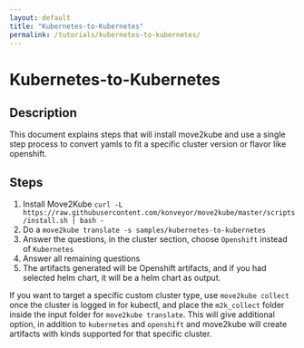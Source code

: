 ```yaml
---
layout: default
title: "Kubernetes-to-Kubernetes"
permalink: /tutorials/kubernetes-to-kubernetes/
---
```


# Kubernetes-to-Kubernetes

## Description

This document explains steps that will install move2kube and use a single step process to convert yamls to fit a specific cluster version or flavor like openshift.

## Steps

1. Install Move2Kube `curl -L https://raw.githubusercontent.com/konveyor/move2kube/master/scripts/install.sh | bash -`
1. Do a `move2kube translate -s samples/kubernetes-to-kubernetes`
1. Answer the questions, in the cluster section, choose `Openshift` instead of `Kubernetes`
1. Answer all remaining questions
1. The artifacts generated will be Openshift artifacts, and if you had selected helm chart, it will be a helm chart as output.

If you want to target a specific custom cluster type, use `move2kube collect` once the cluster is logged in for kubectl, and place the `m2k_collect` folder inside the input folder for `move2kube translate`. This will give additional option, in addition to `kubernetes` and `openshift` and move2kube will create artifacts with kinds supported for that specific cluster.
